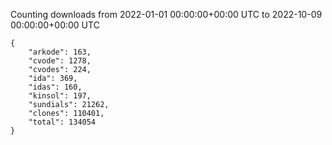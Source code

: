 
Counting downloads from 2022-01-01 00:00:00+00:00 UTC to 2022-10-09 00:00:00+00:00 UTC

```
{
    "arkode": 163,
    "cvode": 1278,
    "cvodes": 224,
    "ida": 369,
    "idas": 160,
    "kinsol": 197,
    "sundials": 21262,
    "clones": 110401,
    "total": 134054
}
```
